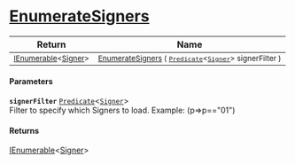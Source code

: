 # [EnumerateSigners](./DataSetLoader-100663989.md)



| Return | Name | 
| --- | --- | 
| <sub>[IEnumerable](https://docs.microsoft.com/en-us/dotnet/api/System.Collections.Generic.IEnumerable-1)\<[Signer](./../../Signer.md)></sub>| <sub>[EnumerateSigners](./DataSetLoader-100663989.md) ( [`Predicate`](https://docs.microsoft.com/en-us/dotnet/api/System.Predicate-1)\<[`Signer`](./../../Signer.md)> signerFilter )</sub>| <br>


#### Parameters
**`signerFilter`**  [`Predicate`](https://docs.microsoft.com/en-us/dotnet/api/System.Predicate-1)\<[`Signer`](./../../Signer.md)><br>Filter to specify which Signers to load. Example: (p=>p=="01")
#### Returns
[IEnumerable](https://docs.microsoft.com/en-us/dotnet/api/System.Collections.Generic.IEnumerable-1)\<[Signer](./../../Signer.md)>
